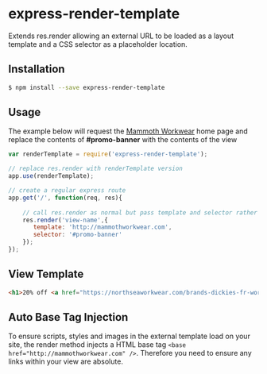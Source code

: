 # express-render-template

Extends res.render allowing an external URL to be loaded as a layout template and a CSS selector as a placeholder location.

## Installation

```bash
$ npm install --save express-render-template
```

## Usage

The example below will request the [Mammoth Workwear](http://mammothworkwear.com) home page and replace the contents of **#promo-banner** with the contents of the view

```js
var renderTemplate = require('express-render-template');

// replace res.render with renderTemplate version
app.use(renderTemplate);

// create a regular express route
app.get('/', function(req, res){
    
    // call res.render as normal but pass template and selector rather than layout
    res.render('view-name',{
       template: 'http://mammothworkwear.com',
       selector: '#promo-banner'
    });
});
```

## View Template

```html
<h1>20% off <a href="https://northseaworkwear.com/brands-dickies-fr-workwear/">Dickies Workwear</a></h1>
```

## Auto Base Tag Injection

To ensure scripts, styles and images in the external template load on your site, the render method injects a HTML base tag ```<base href="http://mammothworkwear.com" />```. Therefore you need to ensure any links within your view are absolute.